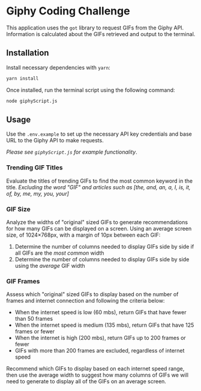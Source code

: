 # Giphy Coding Challenge

This application uses the `got` library to request GIFs from the Giphy API. Information is calculated about the GIFs retrieved and output to the terminal.

## Installation

Install necessary dependencies with `yarn`:

```sh
yarn install
```

Once installed, run the terminal script using the following command:

```sh
node giphyScript.js
```

## Usage

Use the `.env.example` to set up the necessary API key credentials and base URL to the Giphy API to make requests.

_Please see `giphyScript.js` for example functionality_.

### Trending GIF Titles

Evaluate the titles of trending GIFs to find the most common keyword in the title. _Excluding the word "GIF" and articles such as [the, and, an, a, I, is, it, of, by, me, my, you, your]_

### GIF Size

Analyze the widths of "original" sized GIFs to generate recommendations for how many GIFs can be displayed on a screen. Using an average screen size, of 1024×768px, with a margin of 10px between each GIF:

1. Determine the number of columns needed to display GIFs side by side if all GIFs are the _most common_ width
2. Determine the number of columns needed to display GIFs side by side using the _average_ GIF width

### GIF Frames

Assess which "original" sized GIFs to display based on the number of frames and internet connection and following the criteria below:

- When the internet speed is low (60 mbs), return GIFs that have fewer than 50 frames
- When the internet speed is medium (135 mbs), return GIFs that have 125 frames or fewer
- When the internet is high (200 mbs), return GIFs up to 200 frames or fewer
- GIFs with more than 200 frames are excluded, regardless of internet speed

Recommend which GIFs to display based on each internet speed range, then use the average width to suggest how many columns of GIFs we will need to generate to display all of the GIFs on an average screen.
